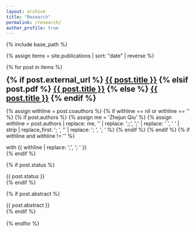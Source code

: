 ```yaml
---
layout: archive
title: "Research"
permalink: /research/
author_profile: true
---
```


{% include base_path %}

{% assign items = site.publications | sort: "date" | reverse %}

{% for post in items %}
<article class="archive__item" style="margin:0 0 1rem 0;">
  <h2 class="archive__item-title no_toc" style="margin:0;">
    {% if post.external_url %}
      <a href="{{ post.external_url }}">{{ post.title }}</a>
    {% elsif post.pdf %}
      <a href="{{ post.pdf }}">{{ post.title }}</a>
    {% else %}
      <a href="{{ post.url | relative_url }}">{{ post.title }}</a>
    {% endif %}
  </h2>

  {% assign withline = post.coauthors %}
  {% if withline == nil or withline == '' %}
    {% if post.authors %}
      {% assign me = 'Zhejun Qiu' %}
      {% assign withline = post.authors | replace: me, '' | replace: ';;', ';' | replace: '  ', ' ' | strip | replace_first: '; ', '' | replace: '; ', '; ' %}
    {% endif %}
  {% endif %}
  {% if withline and withline != '' %}
    <p style="margin:.25rem 0 0;">with {{ withline | replace: ';', '; ' }}</p>
  {% endif %}

  {% if post.status %}
    <p style="margin:.25rem 0 0;">{{ post.status }}</p>
  {% endif %}

  {% if post.abstract %}
    <p class="archive__item-excerpt" style="margin:.35rem 0 0;">{{ post.abstract }}</p>
  {% endif %}
</article>
{% endfor %}
